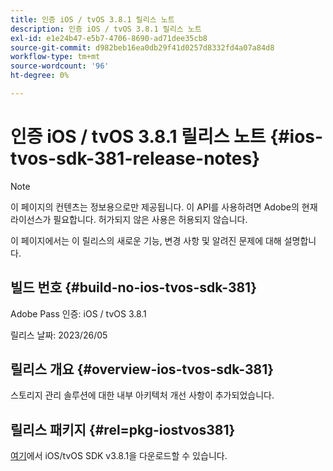 ```yaml
---
title: 인증 iOS / tvOS 3.8.1 릴리스 노트
description: 인증 iOS / tvOS 3.8.1 릴리스 노트
exl-id: e1e24b47-e5b7-4706-8690-ad71dee35cb8
source-git-commit: d982beb16ea0db29f41d0257d8332fd4a07a84d8
workflow-type: tm+mt
source-wordcount: '96'
ht-degree: 0%

---
```


# 인증 iOS / tvOS 3.8.1 릴리스 노트 {#ios-tvos-sdk-381-release-notes}

>[!NOTE]
>
>이 페이지의 컨텐츠는 정보용으로만 제공됩니다. 이 API를 사용하려면 Adobe의 현재 라이선스가 필요합니다. 허가되지 않은 사용은 허용되지 않습니다.

이 페이지에서는 이 릴리스의 새로운 기능, 변경 사항 및 알려진 문제에 대해 설명합니다.

## 빌드 번호 {#build-no-ios-tvos-sdk-381}

Adobe Pass 인증: iOS / tvOS 3.8.1

릴리스 날짜: 2023/26/05



## 릴리스 개요 {#overview-ios-tvos-sdk-381}

스토리지 관리 솔루션에 대한 내부 아키텍처 개선 사항이 추가되었습니다.

## 릴리스 패키지 {#rel=pkg-iostvos381}

[여기](https://tve.zendesk.com/hc/en-us/articles/204963209)에서 iOS/tvOS SDK v3.8.1을 다운로드할 수 있습니다.
